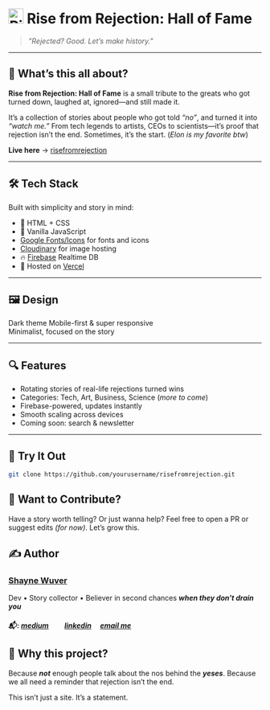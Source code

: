 # <img src="./imgs/risefromrejectionlogo.png" alt="Rise from Rejection Logo" width="30"/> Rise from Rejection: Hall of Fame

> _"Rejected? Good. Let’s make history."_

---

## 🌱 What’s this all about?

**Rise from Rejection: Hall of Fame** is a small tribute to the greats who got turned down, laughed at, ignored—and still made it.

It’s a collection of stories about people who got told _“no”_, and turned it into _“watch me.”_ From tech legends to artists, CEOs to scientists—it’s proof that rejection isn’t the end. Sometimes, it’s the start. (_Elon is my favorite btw_)

**Live here** → [risefromrejection](https://www.risefromrejection.vercel.app)

---

## 🛠 Tech Stack

Built with simplicity and story in mind:

- 🧱 HTML + CSS
- 🧠 Vanilla JavaScript
- [Google Fonts/Icons](https://fonts.google.com/icons) for fonts and icons
- [Cloudinary](https://cloudinary.com) for image hosting
- 🔥 [Firebase](https://firebase.google.com/) Realtime DB
- 🚀 Hosted on [Vercel](https://vercel.com/)

---

## 🖼️ Design

Dark theme
Mobile-first & super responsive  
Minimalist, focused on the story

---

## 🔍 Features

- Rotating stories of real-life rejections turned wins
- Categories: Tech, Art, Business, Science (_more to come_)
- Firebase-powered, updates instantly
- Smooth scaling across devices
- Coming soon: search & newsletter

---

## 🧪 Try It Out

```bash
git clone https://github.com/yourusername/risefromrejection.git
```

## 🤝 Want to Contribute?

Have a story worth telling? Or just wanna help?
Feel free to open a PR or suggest edits _(for now)_. Let’s grow this.

## ✍️ Author

### [Shayne Wuver]()

Dev • Story collector • Believer in second chances **_when they don't drain you_**

#### 📬: [_medium_](https://medium.com/@wuvershayne)   [_linkedin_](www.linkedin.com/in/shaynewuver)  [_email me_](mailto:wuvershayne@gmail.com)

## 🖤 Why this project?

Because **_not_** enough people talk about the nos behind the **_yeses_**.
Because we all need a reminder that rejection isn’t the end.

This isn’t just a site. It’s a statement.
